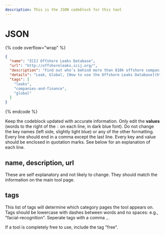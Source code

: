 ```yaml
---
description: This is the JSON codeblock for this tool
---
```


# JSON

{% code overflow="wrap" %}
```json
{
  "name": "ICIJ Offshore Leaks Database",
  "url": "http://offshoreleaks.icij.org/",
  "description": "Find out who’s behind more than 810k offshore companies, foundations and trusts from the Panama Papers, the Offshore Leaks, the Bahamas Leaks and the Paradise Papers investigations.",
  "details": "Leak, Global, [How to use the Offshore Leaks Database](https://offshoreleaks.icij.org/pages/howtouse), [How to use ICIJ's Offshore Leaks Database (part 1) (2 min)](https://www.youtube.com/watch?v=k0G83QXrMWA)",
  "tags": [
    "leaks",
    "companies-and-finance",
    "global"
  ]
}
```
{% endcode %}

Keep the codeblock updated with accurate information. Only edit the **values** (words to the right of the `:` on each line, in dark blue font). Do not change the key names (left side, slightly light blue) or any of the other formatting. Every line should end in a comma except the last line. Every key and value should be enclosed in quotation marks. See below for an explanation of each line.&#x20;

## name, description, url

These are self explanatory and not likely to change. They should match the information on the main tool page.

## tags

This list of tags will determine which category pages the tool appears on. Tags should be lowercase with dashes between words and no spaces: e.g., "facial-recognition". Seperate tags with a comma `,`.

If a tool is completely free to use, include the tag "free".


